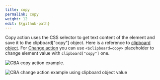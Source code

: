 ```yaml
---
title: copy
permalink: copy
weight: 12
edit: ${github-path}
---
```


Copy action uses the CSS selector to get text content of the element and save it
to the clipboard\["copy"\] object. Here is a reference to [clipboard
object](/clipboard). For [Change action](/change) you can use
`<$clipboard=copy>` placeholder to change element value with `clipboard["copy"]`
one.

![CBA copy action example](/images/extension/actions/copy.jpg).

![CBA change action example using clipboard object
value](/images/extension/actions/clipboard/past.jpg)
